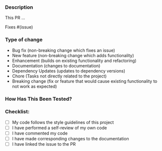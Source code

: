 ### Description
<!-- Please include a summary of the change and which issue is fixed. Please also include relevant motivation and context. List any dependencies that are required for this change. -->
This PR ...

<!-- Include the issue(s) that this PR addresses -->
Fixes #(issue)

### Type of change
<!-- Please chose options that are relevant for this Pull Request -->

- Bug fix (non-breaking change which fixes an issue)
- New feature (non-breaking change which adds functionality)
- Enhancement (builds on existing functionality and refactoring)
- Documentation (changes to documentation)
- Dependency Updates (updates to dependency versions)
- Chore (Tasks not directly related to the project)
- Breaking change (fix or feature that would cause existing functionality to not work as expected)

### How Has This Been Tested?
<!-- Please describe the tests that you ran to verify your changes. Provide instructions so we can reproduce. -->

### Checklist:
- [ ] My code follows the style guidelines of this project
- [ ] I have performed a self-review of my own code
- [ ] I have commented my code
- [ ] I have made corresponding changes to the documentation
- [ ] I have linked the issue to the PR

